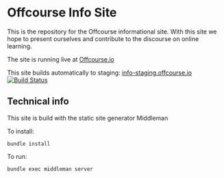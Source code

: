 # Offcourse Info Site

This is the repository for the Offcourse informational site. With this site we hope to present ourselves and contribute to the discourse on online learning.

The site is running live at [Offcourse.io](offcourse.io)

This site builds automatically to staging: [info-staging.offcourse.io](info-staging.offcourse.io)
[![Build Status](https://travis-ci.org/OffCourse/offcourse-info.svg?branch=master)](https://travis-ci.org/OffCourse/offcourse-info)

## Technical info

This site is build with the static site generator Middleman

To install:
```
bundle install
```

To run:
``` 
bundle exec middleman server
```